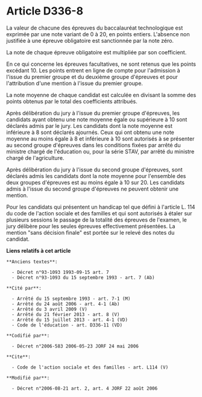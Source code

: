 # Article D336-8

La valeur de chacune des épreuves du baccalauréat technologique est exprimée par une note variant de 0 à 20, en points
entiers. L'absence non justifiée à une épreuve obligatoire est sanctionnée par la note zéro.

La note de chaque épreuve obligatoire est multipliée par son coefficient.

En ce qui concerne les épreuves facultatives, ne sont retenus que les points excédant 10. Les points entrent en ligne de
compte pour l'admission à l'issue du premier groupe et du deuxième groupe d'épreuves et pour l'attribution d'une mention à
l'issue du premier groupe.

La note moyenne de chaque candidat est calculée en divisant la somme des points obtenus par le total des coefficients
attribués.

Après délibération du jury à l'issue du premier groupe d'épreuves, les candidats ayant obtenu une note moyenne égale ou
supérieure à 10 sont déclarés admis par le jury. Les candidats dont la note moyenne est inférieure à 8 sont déclarés
ajournés. Ceux qui ont obtenu une note moyenne au moins égale à 8 et inférieure à 10 sont autorisés à se présenter au second
groupe d'épreuves dans les conditions fixées par arrêté du ministre chargé de l'éducation ou, pour la série STAV, par arrêté
du ministre chargé de l'agriculture.

Après délibération du jury à l'issue du second groupe d'épreuves, sont déclarés admis les candidats dont la note moyenne pour
l'ensemble des deux groupes d'épreuves est au moins égale à 10 sur 20. Les candidats admis à l'issue du second groupe
d'épreuves ne peuvent obtenir une mention.

Pour les candidats qui présentent un handicap tel que défini à l'article L. 114 du code de l'action sociale et des familles
et qui sont autorisés à étaler sur plusieurs sessions le passage de la totalité des épreuves de l'examen, le jury délibère
pour les seules épreuves effectivement présentées. La mention "sans décision finale" est portée sur le relevé des notes du
candidat.

**Liens relatifs à cet article**

	**Anciens textes**:

	  - Décret n°93-1093 1993-09-15 art. 7
	  - Décret n°93-1093 du 15 septembre 1993 - art. 7 (Ab)

	**Cité par**:

	  - Arrêté du 15 septembre 1993 - art. 7-1 (M)
	  - Arrêté du 24 août 2006 - art. 4-1 (Ab)
	  - Arrêté du 3 avril 2009 (V)
	  - Arrêté du 21 février 2013 - art. 8 (V)
	  - Arrêté du 15 juillet 2013 - art. 4-1 (VD)
	  - Code de l'éducation - art. D336-11 (VD)

	**Codifié par**:

	  - Décret n°2006-583 2006-05-23 JORF 24 mai 2006

	**Cite**:

	  - Code de l'action sociale et des familles - art. L114 (V)

	**Modifié par**:

	  - Décret n°2006-08-21 art. 2, art. 4 JORF 22 août 2006
